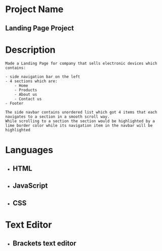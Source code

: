 # Project Name
## Landing Page Project

# Description

    Made a Landing Page for company that sells electronic devices which contains:
    
    - side navigation bar on the left
    - 4 sections which are:
        - Home
        - Products
        - About us 
        - Contact us 
    - Footer
    
    The side navbar contains unordered list which got 4 items that each navigates to a section in a smooth scroll way.
    While scrolling to a section the section would be highlighted by a lime border color while its navigation item in the navbar will be highlighted

# Languages

- ## HTML

- ## JavaScript

- ## CSS

# Text Editor

- ## Brackets text editor